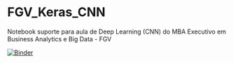 # FGV_Keras_CNN
Notebook suporte para aula de Deep Learning (CNN) do MBA Executivo em Business Analytics e Big Data - FGV

[![Binder](https://mybinder.org/badge_logo.svg)](https://mybinder.org/v2/gh/BernardoAflalo/FGV_Keras_CNN/master?filepath=fgv_keras_cnn.ipynb)
